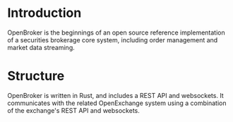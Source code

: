 # Introduction

OpenBroker is the beginnings of an open source reference implementation of a securities brokerage core system, including order management and market data streaming.

# Structure
OpenBroker is written in Rust, and includes a REST API and websockets.  It communicates with the related OpenExchange system using a combination of the exchange's REST API and websockets.
